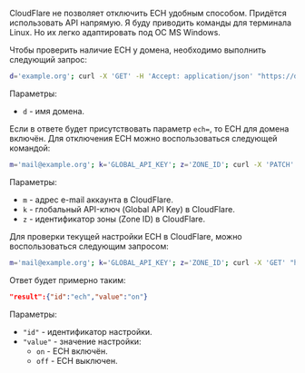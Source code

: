 CloudFlare не позволяет отключить ECH удобным способом. Придётся использовать API напрямую. Я буду приводить команды для терминала Linux. Но их легко адаптировать под ОС MS Windows.

Чтобы проверить наличие ECH у домена, необходимо выполнить следующий запрос:

```bash
d='example.org'; curl -X 'GET' -H 'Accept: application/json' "https://dns.google/resolve?name=${d}&type=HTTPS"
```

Параметры:

- `d` - имя домена.

Если в ответе будет присутствовать параметр `ech=`, то ECH для домена включён. Для отключения ECH можно воспользоваться следующей командой:

```bash
m='mail@example.org'; k='GLOBAL_API_KEY'; z='ZONE_ID'; curl -X 'PATCH' "https://api.cloudflare.com/client/v4/zones/${z}/settings/ech" -H "X-Auth-Email: ${m}" -H "X-Auth-Key: ${k}" -H 'Content-Type: application/json' -d '{"id":"ech","value":"off"}'
```

Параметры:

- `m` - адрес e-mail аккаунта в CloudFlare.
- `k` - глобальный API-ключ (Global API Key) в CloudFlare.
- `z` - идентификатор зоны (Zone ID) в CloudFlare.

Для проверки текущей настройки ECH в CloudFlare, можно воспользоваться следующим запросом:

```bash
m='mail@example.org'; k='GLOBAL_API_KEY'; z='ZONE_ID'; curl -X 'GET' "https://api.cloudflare.com/client/v4/zones/${z}/settings/ech" -H "X-Auth-Email: ${m}" -H "X-Auth-Key: ${k}" -H 'Content-Type: application/json' -d '{"id":"ech"}'
```

Ответ будет примерно таким:

```json
"result":{"id":"ech","value":"on"}
```

Параметры:

- `"id"` - идентификатор настройки.
- `"value"` - значение настройки:
  - `on` - ECH включён.
  - `off` - ECH выключен.

